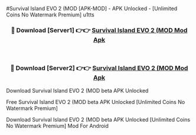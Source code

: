 #Survival Island EVO 2 (MOD [APK-MOD] - APK Unlocked - [Unlimited Coins No Watermark Premium] u1tts



<div align="center">

<h3>🔴 Download [Server1] 👉👉 <a href="https://momento.my/?title=Survival_Island_EVO_2_(MOD">Survival Island EVO 2 (MOD Mod Apk</a></h3><br>

<h3>🔴 Download [Server2] 👉👉 <a href="https://momento.my/?title=Survival_Island_EVO_2_(MOD">Survival Island EVO 2 (MOD Mod Apk</a></h3>
</div>



Download Survival Island EVO 2 (MOD beta APK Unlocked

Free Survival Island EVO 2 (MOD beta APK Unlocked [Unlimited Coins No Watermark Premium]

Download Survival Island EVO 2 (MOD beta APK Unlocked [Unlimited Coins No Watermark Premium] Mod For Android
